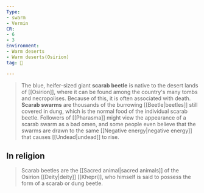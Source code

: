 ```yaml
---
Type:
- swarm
- Vermin
CR:
- 6
- 3
Environment:
- Warm deserts
- Warm deserts(Osirion)
tag: 👹

---
```


> The blue, heifer-sized giant **scarab beetle** is native to the desert lands of [[Osirion]], where it can be found among the country's many tombs and necropolises. Because of this, it is often associated with death.
> **Scarab swarms** are thousands of the burrowing [[Beetle|beetles]] still covered in dung, which is the normal food of the individual scarab beetle. Followers of [[Pharasma]] might view the appearance of a scarab swarm as a bad omen, and some people even believe that the swarms are drawn to the same [[Negative energy|negative energy]] that causes [[Undead|undead]] to rise.


## In religion

> Scarab beetles are the [[Sacred animal|sacred animals]] of the Osirion [[Deity|deity]] [[Khepri]], who himself is said to possess the form of a scarab or dung beetle.







